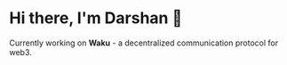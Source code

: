 # Hi there, I'm Darshan 👋

Currently working on **Waku** - a decentralized communication protocol for web3.

